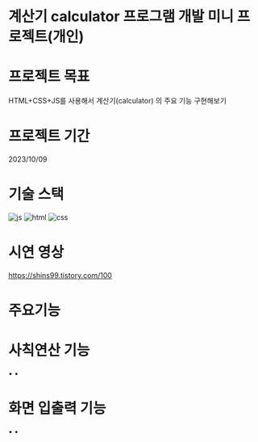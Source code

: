 # 계산기 calculator 프로그램 개발 미니 프로젝트(개인)

# 프로젝트 목표
HTML+CSS+JS를 사용해서 계산기(calculator) 의 주요 기능 구현해보기

# 프로젝트 기간
2023/10/09

# 기술 스택
![js](https://img.shields.io/badge/JavaScript-F7DF1E?style=for-the-badge&logo=JavaScript&logoColor=white) 
![html](https://img.shields.io/badge/HTML5-E34F26?style=for-the-badge&logo=html5&logoColor=white) 
![css](https://img.shields.io/badge/CSS-239120?&style=for-the-badge&logo=css3&logoColor=white)

# 시연 영상
https://shins99.tistory.com/100

# 주요기능
# 사칙연산 기능
• 
•

# 화면 입출력 기능
•
•
